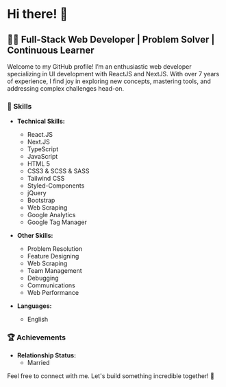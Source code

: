 # Hi there! 👋

## 👨‍💻 Full-Stack Web Developer | Problem Solver | Continuous Learner

Welcome to my GitHub profile! I’m an enthusiastic web developer specializing in UI development with ReactJS and NextJS. With over 7 years of experience, I find joy in exploring new concepts, mastering tools, and addressing complex challenges head-on.

### 🚀 Skills

- **Technical Skills:**
  - React.JS
  - Next.JS
  - TypeScript
  - JavaScript
  - HTML 5
  - CSS3 & SCSS & SASS
  - Tailwind CSS
  - Styled-Components
  - jQuery
  - Bootstrap
  - Web Scraping
  - Google Analytics
  - Google Tag Manager

- **Other Skills:**
  - Problem Resolution
  - Feature Designing
  - Web Scraping
  - Team Management
  - Debugging
  - Communications
  - Web Performance

- **Languages:**
  - English

### 🏆 Achievements

- **Relationship Status:**
  - Married

Feel free to connect with me. Let's build something incredible together! 🚀
